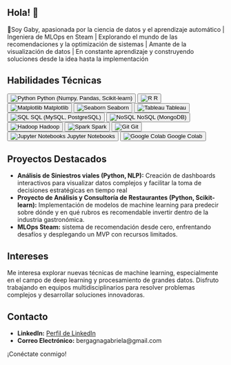 ## Hola! 👋


🚀Soy Gaby, apasionada por la ciencia de datos y el aprendizaje automático | Ingeniera de MLOps en Steam | Explorando el mundo de las recomendaciones y la optimización de sistemas | Amante de la visualización de datos | En constante aprendizaje y construyendo soluciones desde la idea hasta la implementación 

<h2>Habilidades Técnicas</h2>
<div>
  <button class="btn btn-primary">
    <img src="python_logo.png" alt="Python" class="icon"> Python (Numpy, Pandas, Scikit-learn)
  </button>
  <button class="btn btn-primary">
    <img src="r_logo.png" alt="R" class="icon"> R
  </button>
  <button class="btn btn-primary">
    <img src="matplotlib_logo.png" alt="Matplotlib" class="icon"> Matplotlib
  </button>
  <button class="btn btn-primary">
    <img src="seaborn_logo.png" alt="Seaborn" class="icon"> Seaborn
  </button>
  <button class="btn btn-primary">
    <img src="tableau_logo.png" alt="Tableau" class="icon"> Tableau
  </button>
  <button class="btn btn-primary">
    <img src="sql_logo.png" alt="SQL" class="icon"> SQL (MySQL, PostgreSQL)
  </button>
  <button class="btn btn-primary">
    <img src="mongodb_logo.png" alt="NoSQL" class="icon"> NoSQL (MongoDB)
  </button>
  <button class="btn btn-primary">
    <img src="hadoop_logo.png" alt="Hadoop" class="icon"> Hadoop
  </button>
  <button class="btn btn-primary">
    <img src="spark_logo.png" alt="Spark" class="icon"> Spark
  </button>
  <button class="btn btn-primary">
    <img src="git_logo.png" alt="Git" class="icon"> Git
  </button>
  <button class="btn btn-primary">
    <img src="jupyter_logo.png" alt="Jupyter Notebooks" class="icon"> Jupyter Notebooks
  </button>
  <button class="btn btn-primary">
    <img src="colab_logo.png" alt="Google Colab" class="icon"> Google Colab
  </button>
</div>


<h2>Proyectos Destacados</h2>
  <ul>
    <li><strong>Análisis de Siniestros viales (Python, NLP):</strong> Creación de dashboards interactivos para visualizar datos complejos y facilitar la toma de decisiones estratégicas en tiempo real </li>
    <li><strong> Proyecto de Análisis y Consultoría de Restaurantes (Python, Scikit-learn):</strong> Implementación de modelos de machine learning para predecir sobre dónde y en qué rubros es recomendable invertir dentro de la industria gastronómica. 
</li>
    <li><strong> MLOps Steam:</strong> sistema de recomendación desde cero, enfrentando desafíos y desplegando un MVP con recursos limitados.</li>
  </ul>
  
 
  
  <h2>Intereses</h2>
  <p>Me interesa explorar nuevas técnicas de machine learning, especialmente en el campo de deep learning y procesamiento de grandes datos. Disfruto trabajando en equipos multidisciplinarios para resolver problemas complejos y desarrollar soluciones innovadoras.</p>
  
  <h2>Contacto</h2>
  <ul>
    <li><strong>LinkedIn:</strong> <a href="https://www.linkedin.com/in/tunombre" target="_blank">Perfil de LinkedIn</a></li>
    <li><strong>Correo Electrónico:</strong> bergagnagabriela@gmail.com</li>
  </ul>
  
  <p>¡Conéctate conmigo!</p>


